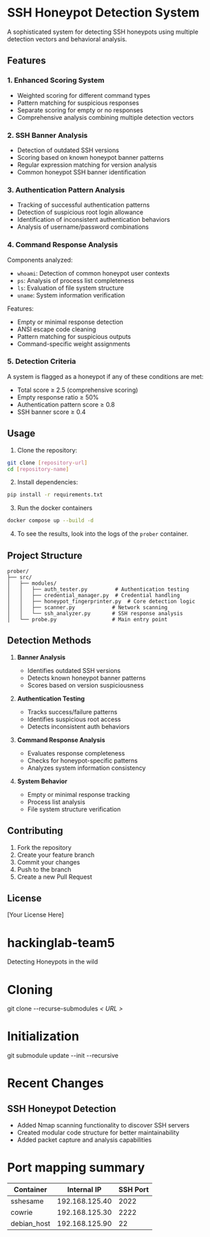# SSH Honeypot Detection System

A sophisticated system for detecting SSH honeypots using multiple detection vectors and behavioral analysis.

## Features

### 1. Enhanced Scoring System
- Weighted scoring for different command types
- Pattern matching for suspicious responses
- Separate scoring for empty or no responses
- Comprehensive analysis combining multiple detection vectors

### 2. SSH Banner Analysis
- Detection of outdated SSH versions
- Scoring based on known honeypot banner patterns
- Regular expression matching for version analysis
- Common honeypot SSH banner identification

### 3. Authentication Pattern Analysis
- Tracking of successful authentication patterns
- Detection of suspicious root login allowance
- Identification of inconsistent authentication behaviors
- Analysis of username/password combinations

### 4. Command Response Analysis
Components analyzed:
- `whoami`: Detection of common honeypot user contexts
- `ps`: Analysis of process list completeness
- `ls`: Evaluation of file system structure
- `uname`: System information verification

Features:
- Empty or minimal response detection
- ANSI escape code cleaning
- Pattern matching for suspicious outputs
- Command-specific weight assignments

### 5. Detection Criteria

A system is flagged as a honeypot if any of these conditions are met:
- Total score ≥ 2.5 (comprehensive scoring)
- Empty response ratio ≥ 50%
- Authentication pattern score ≥ 0.8
- SSH banner score ≥ 0.4

## Usage

1. Clone the repository:
```bash
git clone [repository-url]
cd [repository-name]
```

2. Install dependencies:
```bash
pip install -r requirements.txt
```

3. Run the docker containers
```bash
docker compose up --build -d
```

4. To see the results, look into the logs of the `prober` container.

## Project Structure

```
prober/
├── src/
│   ├── modules/
│   │   ├── auth_tester.py         # Authentication testing
│   │   ├── credential_manager.py  # Credential handling
│   │   ├── honeypot_fingerprinter.py  # Core detection logic
│   │   ├── scanner.py            # Network scanning
│   │   └── ssh_analyzer.py       # SSH response analysis
│   └── probe.py                  # Main entry point
```

## Detection Methods

1. **Banner Analysis**
   - Identifies outdated SSH versions
   - Detects known honeypot banner patterns
   - Scores based on version suspiciousness

2. **Authentication Testing**
   - Tracks success/failure patterns
   - Identifies suspicious root access
   - Detects inconsistent auth behaviors

3. **Command Response Analysis**
   - Evaluates response completeness
   - Checks for honeypot-specific patterns
   - Analyzes system information consistency

4. **System Behavior**
   - Empty or minimal response tracking
   - Process list analysis
   - File system structure verification

## Contributing

1. Fork the repository
2. Create your feature branch
3. Commit your changes
4. Push to the branch
5. Create a new Pull Request

## License

[Your License Here]

# hackinglab-team5
Detecting Honeypots in the wild

# Cloning
git clone --recurse-submodules  *< URL >*
# Initialization
git submodule update --init --recursive

# Recent Changes
## SSH Honeypot Detection
- Added Nmap scanning functionality to discover SSH servers
- Created modular code structure for better maintainability
- Added packet capture and analysis capabilities

# Port mapping summary
| Container   | Internal IP     | SSH Port |
|------------|-----------------|----------|
| sshesame   | 192.168.125.40  | 2022     |
| cowrie     | 192.168.125.30  | 2222     |
| debian_host| 192.168.125.90  | 22       |
